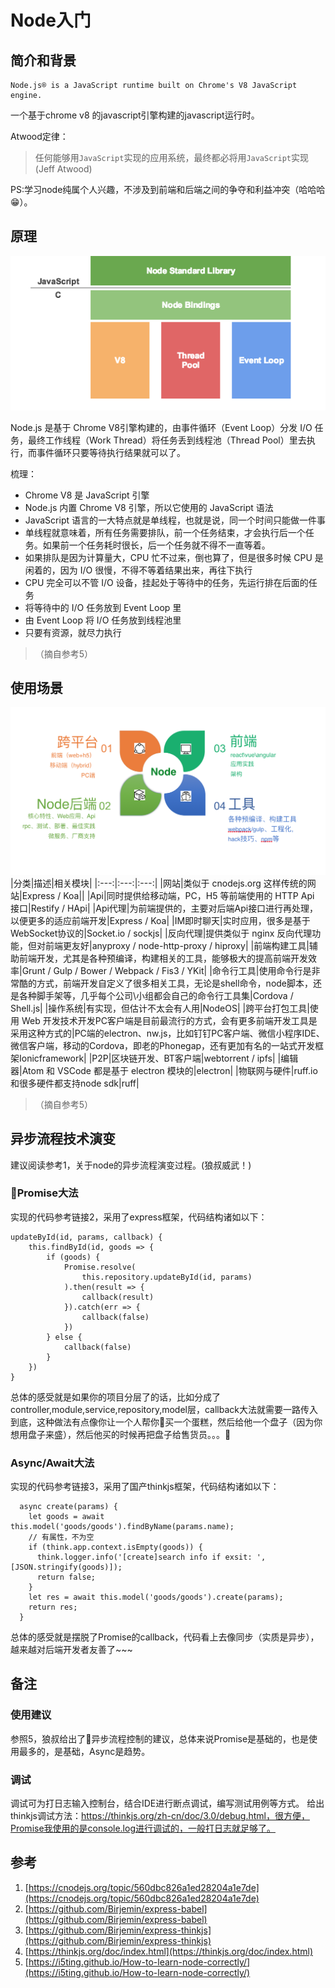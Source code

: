 # Node入门

## 简介和背景

```
Node.js® is a JavaScript runtime built on Chrome's V8 JavaScript engine.
```
一个基于chrome v8 的javascript引擎构建的javascript运行时。

Atwood定律：
> 任何能够用`JavaScript`实现的应用系统，最终都必将用`JavaScript`实现(Jeff Atwood)

PS:学习node纯属个人兴趣，不涉及到前端和后端之间的争夺和利益冲突（哈哈哈😁）。

## 原理
![2018070502.png](./../assets/images/2018070502.png)

Node.js 是基于 Chrome V8引擎构建的，由事件循环（Event Loop）分发 I/O 任务，最终工作线程（Work Thread）将任务丢到线程池（Thread Pool）里去执行，而事件循环只要等待执行结果就可以了。

梳理：
* Chrome V8 是 JavaScript 引擎
* Node.js 内置 Chrome V8 引擎，所以它使用的 JavaScript 语法
* JavaScript 语言的一大特点就是单线程，也就是说，同一个时间只能做一件事
* 单线程就意味着，所有任务需要排队，前一个任务结束，才会执行后一个任务。如果前一个任务耗时很长，后一个任务就不得不一直等着。
* 如果排队是因为计算量大，CPU 忙不过来，倒也算了，但是很多时候 CPU 是闲着的，因为 I/O 很慢，不得不等着结果出来，再往下执行
* CPU 完全可以不管 I/O 设备，挂起处于等待中的任务，先运行排在后面的任务
* 将等待中的 I/O 任务放到 Event Loop 里
* 由 Event Loop 将 I/O 任务放到线程池里
* 只要有资源，就尽力执行

> （摘自参考5）

## 使用场景

![2018070501.png](./../assets/images/2018070501.png)
|分类|描述|相关模块|
|:---:|:---:|:---:|
|网站|类似于 cnodejs.org 这样传统的网站|Express / Koa||
|Api|同时提供给移动端，PC，H5 等前端使用的 HTTP Api 接口|Restify / HApi|
|Api代理|为前端提供的，主要对后端Api接口进行再处理，以便更多的适应前端开发|Express / Koa|
|IM即时聊天|实时应用，很多是基于 WebSocket协议的|Socket.io / sockjs|
|反向代理|提供类似于 nginx 反向代理功能，但对前端更友好|anyproxy / node-http-proxy / hiproxy|
|前端构建工具|辅助前端开发，尤其是各种预编译，构建相关的工具，能够极大的提高前端开发效率|Grunt / Gulp / Bower / Webpack / Fis3 / YKit|
|命令行工具|使用命令行是非常酷的方式，前端开发自定义了很多相关工具，无论是shell命令，node脚本，还是各种脚手架等，几乎每个公司\小组都会自己的命令行工具集|Cordova / Shell.js|
|操作系统|有实现，但估计不太会有人用|NodeOS|
|跨平台打包工具|使用 Web 开发技术开发PC客户端是目前最流行的方式，会有更多前端开发工具是采用这种方式的|PC端的electron、nw.js，比如钉钉PC客户端、微信小程序IDE、微信客户端，移动的Cordova，即老的Phonegap，还有更加有名的一站式开发框架Ionicframework|
|P2P|区块链开发、BT客户端|webtorrent / ipfs|
|编辑器|Atom 和 VSCode 都是基于 electron 模块的|electron|
|物联网与硬件|ruff.io和很多硬件都支持node sdk|ruff|

> （摘自参考5）

## 异步流程技术演变
建议阅读参考1，关于node的异步流程演变过程。(狼叔威武！)

### Promise大法
实现的代码参考链接2，采用了express框架，代码结构诸如以下：
```
updateById(id, params, callback) {
    this.findById(id, goods => {
        if (goods) {
            Promise.resolve(
                this.repository.updateById(id, params)
            ).then(result => {
                callback(result)
            }).catch(err => {
                callback(false)
            })
        } else {
            callback(false)
        }
    })
}
```
总体的感受就是如果你的项目分层了的话，比如分成了controller,module,service,repository,model层，callback大法就需要一路传入到底，这种做法有点像你让一个人帮你买一个蛋糕，然后给他一个盘子（因为你想用盘子来盛），然后他买的时候再把盘子给售货员。。。

### Async/Await大法
实现的代码参考链接3，采用了国产thinkjs框架，代码结构诸如以下：
```
  async create(params) {
    let goods = await this.model('goods/goods').findByName(params.name);
    // 有属性，不为空
    if (think.app.context.isEmpty(goods)) {
      think.logger.info('[create]search info if exsit: ', [JSON.stringify(goods)]);
      return false;
    }
    let res = await this.model('goods/goods').create(params);
    return res;
  }
```
总体的感受就是摆脱了Promise的callback，代码看上去像同步（实质是异步），越来越对后端开发者友善了~~~

## 备注
### 使用建议
参照5，狼叔给出了异步流程控制的建议，总体来说Promise是基础的，也是使用最多的，是基础，Async是趋势。

### 调试
调试可为打日志输入控制台，结合IDE进行断点调试，编写测试用例等方式。
给出thinkjs调试方法：https://thinkjs.org/zh-cn/doc/3.0/debug.html，很方便，Promise我使用的是console.log进行调试的，一般打日志就足够了。

## 参考
1. [https://cnodejs.org/topic/560dbc826a1ed28204a1e7de](https://cnodejs.org/topic/560dbc826a1ed28204a1e7de)
2. [https://github.com/Birjemin/express-babel](https://github.com/Birjemin/express-babel)
3. [https://github.com/Birjemin/express-thinkjs](https://github.com/Birjemin/express-thinkjs)
4. [https://thinkjs.org/doc/index.html](https://thinkjs.org/doc/index.html)
5. [https://i5ting.github.io/How-to-learn-node-correctly/](https://i5ting.github.io/How-to-learn-node-correctly/)